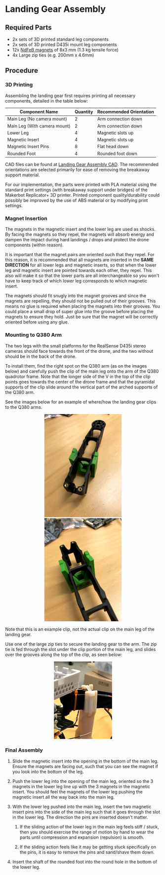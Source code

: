 # Landing Gear Assembly

## Required Parts

  * 2x sets of 3D printed standard leg components
  * 2x sets of 3D printed D435i mount leg components
  * 12x [NdFeB magnets](https://www.magnordic.se/supermagneter-8x3-mm) of 8x3 mm (1.3 kg tensile force)
  * 4x Large zip ties (e.g. 200mm x 4.6mm)

## Procedure

### 3D Printing

Assembling the landing gear first requires printing all necessary components, detailed in the table below:

| Component Name                | Quantity | Recommended Orientation |
| --------------                | -------- | ----------------------- |
| Main Leg (No camera mount)    | 2        | Arm connection down     |
| Main Leg (With camera mount)  | 2        | Arm connection down     |
| Lower Leg                     | 4        | Magnetic slots up       |
| Magnetic Insert               | 4        | Magnetic slots up       |
| Magnetic Insert Pins          | 8        | Flat head down          |
| Rounded Foot                  | 4        | Rounded foot down       |


CAD files can be found at [Landing Gear Assembly CAD](https://drive.google.com/drive/folders/18POZlQbrHtJMRAQEIRWGYhrx_C7PdH1Q?usp=sharing).
The recommended orientations are selected primarily for
ease of removing the breakaway support material.

For our implementation, the parts were printed with PLA material using
the standard print settings (with breakaway support under bridges) of
the Makerbot Replicator+ 3D printer. Printed component quality/durability
could possibly be improved by the use of ABS material or by modifying print settings.


### Magnet Insertion

The magnets in the magnetic insert and the lower leg are used as shocks.
By facing the magnets so they repel, the magnets will absorb energy and
dampen the impact during hard landings / drops and protect the drone components
(within reason).

It is important that the magnet pairs are oriented such that they repel.
For this reason, it is recommended that all magnets are inserted in the
**SAME DIRECTION** for all lower legs and magnetic inserts, so that when
the lower leg and magnetic insert are pointed towards each other, they repel.
This also will make it so that the lower parts are all interchangeable so
you won't have to keep track of which lower leg corresponds to which magnetic
insert.

The magnets should fit snugly into the magnet grooves and since the magnets
are repelling, they should not be pulled out of their grooves.
This means no glue is required when placing the magnets into their grooves.
You could place a small drop of super glue into the groove before placing
the magnets to ensure they hold.
Just be sure that the magnet will be correctly oriented before using any glue.


### Mounting to Q380 Arm

The two legs with the small platforms for the RealSense D435i stereo cameras
should face towards the front of the drone, and the two without should be in
the back of the drone.

To install them, find the right spot on the Q380 arm (as on the images below) and carefully
push the clip of the main leg onto the arm of the Q380 quadrotor frame.
Note that the longer side of the V in the top of the clip points goes towards
the center of the drone frame and that the pyramidal supports of the clip slide
around the vertical part of the arched supports of the Q380 arm.

See the images below for an example of where/how the landing gear
clips to the Q380 arms.

<p align="center">
<kbd>
  <img src="../../img/assembly/landing_gear_to_Q380-1.jpg" width=250>
</kbd>

<kbd>
  <img src="../../img/assembly/landing_gear_to_Q380-2.jpg" width=250>
</kbd>
</p>
Note that this is an example clip, not the actual clip on the main leg of the landing gear.

Use one of the large zip ties to secure the landing gear to the arm.
The zip tie is fed through the slot under the clip portion of the main leg,
and slides over the grooves along the top of the clip, as seen below:
<p align="center">
<kbd>
  <img src="../../img/assembly/landing_gear-ziptie.png">
</kbd>
</p>

### Final Assembly

  1. Slide the magnetic insert into the opening in the bottom of the main leg.
     Ensure the magnets are facing out, such that you can see the magnet if you
     look into the bottom of the leg.

  2. Push the lower leg into the opening of the main leg, oriented so the 3 magnets in the
     lower leg line up with the 3 magnets in the magnetic insert. You should feel the magnets
     of the lower leg pushing the magnetic insert all the way back into the main leg.

  3. With the lower leg pushed into the main leg, insert the two magnetic insert pins
     into the side of the main leg such that it goes through the slot in the lower leg.
     The direction the pins are inserted doesn't matter.

     1. If the sliding action of the lower leg in the main leg feels stiff / stuck,
        then you should exercise the range of motion by hand to wear the parts until
        compression and expansion (repulsion) is smooth.

     2. If the sliding action feels like it may be getting stuck specifically on the pins,
        it is easy to remove the pins and sand/shave them down.

  4. Insert the shaft of the rounded foot into the round hole in the bottom of the lower leg.
